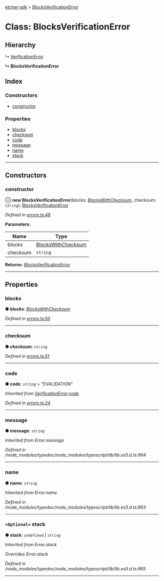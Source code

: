 [etcher-sdk](../README.md) > [BlocksVerificationError](../classes/blocksverificationerror.md)

# Class: BlocksVerificationError

## Hierarchy

↳  [VerificationError](verificationerror.md)

**↳ BlocksVerificationError**

## Index

### Constructors

* [constructor](blocksverificationerror.md#constructor)

### Properties

* [blocks](blocksverificationerror.md#blocks)
* [checksum](blocksverificationerror.md#checksum)
* [code](blocksverificationerror.md#code)
* [message](blocksverificationerror.md#message)
* [name](blocksverificationerror.md#name)
* [stack](blocksverificationerror.md#stack)

---

## Constructors

<a id="constructor"></a>

###  constructor

⊕ **new BlocksVerificationError**(blocks: *[BlocksWithChecksum](../interfaces/blockswithchecksum.md)*, checksum: *`string`*): [BlocksVerificationError](blocksverificationerror.md)

*Defined in [errors.ts:48](https://github.com/balena-io-modules/etcher-sdk/blob/6429a60/lib/errors.ts#L48)*

**Parameters:**

| Name | Type |
| ------ | ------ |
| blocks | [BlocksWithChecksum](../interfaces/blockswithchecksum.md) |
| checksum | `string` |

**Returns:** [BlocksVerificationError](blocksverificationerror.md)

___

## Properties

<a id="blocks"></a>

###  blocks

**● blocks**: *[BlocksWithChecksum](../interfaces/blockswithchecksum.md)*

*Defined in [errors.ts:50](https://github.com/balena-io-modules/etcher-sdk/blob/6429a60/lib/errors.ts#L50)*

___
<a id="checksum"></a>

###  checksum

**● checksum**: *`string`*

*Defined in [errors.ts:51](https://github.com/balena-io-modules/etcher-sdk/blob/6429a60/lib/errors.ts#L51)*

___
<a id="code"></a>

###  code

**● code**: *`string`* = "EVALIDATION"

*Inherited from [VerificationError](verificationerror.md).[code](verificationerror.md#code)*

*Defined in [errors.ts:24](https://github.com/balena-io-modules/etcher-sdk/blob/6429a60/lib/errors.ts#L24)*

___
<a id="message"></a>

###  message

**● message**: *`string`*

*Inherited from Error.message*

*Defined in /node_modules/typedoc/node_modules/typescript/lib/lib.es5.d.ts:964*

___
<a id="name"></a>

###  name

**● name**: *`string`*

*Inherited from Error.name*

*Defined in /node_modules/typedoc/node_modules/typescript/lib/lib.es5.d.ts:963*

___
<a id="stack"></a>

### `<Optional>` stack

**● stack**: *`undefined` \| `string`*

*Inherited from Error.stack*

*Overrides Error.stack*

*Defined in /node_modules/typedoc/node_modules/typescript/lib/lib.es5.d.ts:965*

___

